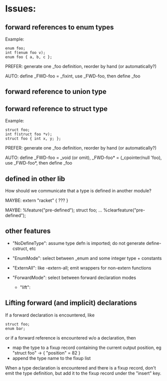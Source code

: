 # Issues:

## forward references to enum types

Example:

    enum foo;
    int f(enum foo v);
    enum foo { a, b, c };

PREFER: generate one _foo definition, reorder by hand (or automatically?)

AUTO: define _FWD-foo = _fixint, use _FWD-foo, then define _foo

## forward reference to union type

## forward reference to struct type

Example:

    struct foo;
    int f(struct foo *v);
    struct foo { int x, y; };

PREFER: generate one _foo definition, reorder by hand (or automatically?)

AUTO: define _FWD-foo = _void (or omit), _FWD-foo* = (_cpointer/null 'foo),
  use _FWD-foo*, then define _foo


## defined in other lib

How should we communicate that a type is defined in another module?

MAYBE: extern "racket" { ??? }

MAYBE: %feature("pre-defined");
       struct foo;
       ...
       %clearfeature("pre-defined");

## other features

- "NoDefineType": assume type defn is imported; do not generate
  define-cstruct, etc

- "EnumMode": select between _enum and some integer type + constants

- "ExternAll": like -extern-all; emit wrappers for non-extern functions

- "ForwardMode": select between forward declaration modes
  - "lift":


## Lifting forward (and implicit) declarations

If a forward declaration is encountered, like

    struct foo;
    enum bar;

or if a forward reference is encountered w/o a declaration, then

- map the type to a fixup record containing the current output position,
  eg "struct foo" -> { "position" = 82 }
- append the type name to the fixup list

When a type declaration is encountered and there is a fixup record,
don't emit the type definition, but add it to the fixup record under
the "insert" key.
